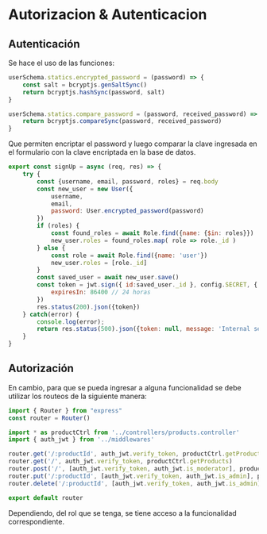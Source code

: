 # Autorizacion & Autenticacion

## Autenticación

Se hace el uso de las funciones:

```javascript
userSchema.statics.encrypted_password = (password) => {
    const salt = bcryptjs.genSaltSync()
    return bcryptjs.hashSync(password, salt)
}

userSchema.statics.compare_password = (password, received_password) => {
    return bcryptjs.compareSync(password, received_password)
}
```

Que permiten encriptar el password y luego comparar la clave ingresada en el formulario con la clave encriptada en la base de datos.

```javascript
export const signUp = async (req, res) => {
    try {
        const {username, email, password, roles} = req.body
        const new_user = new User({ 
            username, 
            email, 
            password: User.encrypted_password(password) 
        })
        if (roles) {
            const found_roles = await Role.find({name: {$in: roles}})
            new_user.roles = found_roles.map( role => role._id )
        } else {
            const role = await Role.find({name: 'user'})
            new_user.roles = [role._id]
        }
        const saved_user = await new_user.save()
        const token = jwt.sign({ id:saved_user._id }, config.SECRET, {
            expiresIn: 86400 // 24 horas
        })
        res.status(200).json({token})
    } catch(error) {
        console.log(error);
        return res.status(500).json({token: null, message: 'Internal server error'});
    }
}
```

## Autorización

En cambio, para que se pueda ingresar a alguna funcionalidad se debe utilizar los routeos de la siguiente manera:

```javascript
import { Router } from "express"
const router = Router()

import * as productCtrl from '../controllers/products.controller'
import { auth_jwt } from '../middlewares'

router.get('/:productId', auth_jwt.verify_token, productCtrl.getProductById)
router.get('/', auth_jwt.verify_token, productCtrl.getProducts)
router.post('/', [auth_jwt.verify_token, auth_jwt.is_moderator], productCtrl.createProduct)
router.put('/:productId', [auth_jwt.verify_token, auth_jwt.is_admin], productCtrl.updateProductById)
router.delete('/:productId', [auth_jwt.verify_token, auth_jwt.is_admin], productCtrl.deleteProductById)

export default router
```

Dependiendo, del rol que se tenga, se tiene acceso a la funcionalidad correspondiente.
